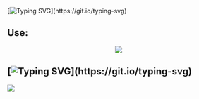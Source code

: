 [![Typing SVG](https://readme-typing-svg.demolab.com/?size=32&color=3B83BD&lines=Hey+Im+Jos!!+✨;)](https://git.io/typing-svg)
## Use:
<p align="center">
  <a href="https://skillicons.dev">
    <img src="https://skillicons.dev/icons?i=discord,twitter,haxe,haxeflixel,vscode=13" />
  </a>
</p>

## [![Typing SVG](https://readme-typing-svg.demolab.com/?size=24&color=FFFFFF&lines=Contact+Me+Guys!!+📫;)](https://git.io/typing-svg)
<p > 
  <a href="https://twitter.com/9199Jos">
    <img src="https://skillicons.dev/icons?i=twitter" />
  </a>
</p>
